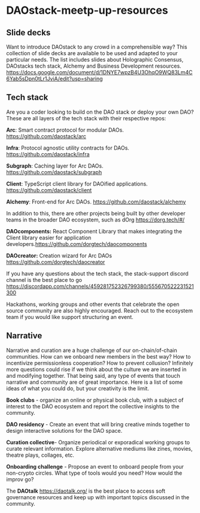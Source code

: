 # DAOstack-meetp-up-resources

## **Slide decks**

Want to introduce DAOstack to any crowd in a comprehensible way? This collection of slide decks are available to be used and adapted to your particular needs. The list includes slides about Holographic Consensus, DAOstacks tech stack, Alchemy and Business Development resources. https://docs.google.com/document/d/1DNYE7wpzB4U3OhqO9WQ83Lm4C6Yab5sDpn0tLr1JviA/edit?usp=sharing 

## **Tech stack**

Are you a coder looking to build on the DAO stack or deploy your own DAO? These are all layers of the tech stack with their respective repos: 

**Arc**: Smart contract protocol for modular DAOs. https://github.com/daostack/arc

**Infra**: Protocol agnostic utility contracts for DAOs. https://github.com/daostack/infra

**Subgraph**: Caching layer for Arc DAOs. https://github.com/daostack/subgraph

**Client**: TypeScript client library for DAOified applications. https://github.com/daostack/client

**Alchemy**: Front-end for Arc DAOs. https://github.com/daostack/alchemy

In addition to this, there are other projects being built by other developer teams in the broader DAO ecosystem, such as dOrg https://dorg.tech/#/ 

**DAOcomponents:** React Component Library that makes integrating the Client library easier for application developers.https://github.com/dorgtech/daocomponents 

**DAOcreator:** Creation wizard for Arc DAOs https://github.com/dorgtech/daocreator

If you have any questions about the tech stack, the stack-support discord channel is the best place to go https://discordapp.com/channels/459281752326799380/555670522231521300 

Hackathons, working groups and other events that celebrate the open source community are also highly encouraged. Reach out to the ecosystem team if you would like support structuring an event. 

## **Narrative**

Narrative and curation are a huge challenge of our on-chain/of-chain communities. How can we onboard new members in the best way? How to incentivize permissionless cooperation? How to prevent collusion? Infinitely more questions could rise if we think about the culture we are inserted in and modifying together. That being said, any type of events that touch narrative and community are of great importance. Here is a list of some ideas of what you could do, but your creativity is the limit. 

**Book clubs** - organize an online or physical book club, with a subject of interest to the DAO ecosystem and report the collective insights to the community. 

**DAO residency** - Create an event that will bring creative minds together to design interactive solutions for the DAO space. 

**Curation collective**- Organize periodical or exporadical working groups to curate relevant information. Explore alternative mediums like zines, movies, theatre plays, collages, etc.

**Onboarding challenge** - Propose an event to onboard people from your non-crypto circles. What type of tools would you need? How would the improv go? 

The **DAOtalk** https://daotalk.org/ is the best place to access soft governance resources and keep up with important topics discussed in the community. 
